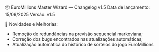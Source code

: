 📦 EuroMillions Master Wizard — Changelog v1.5
Data de lançamento: 15/09/2025
Versão: v1.5

🔧 Novidades e Melhorias:
- Remoção de redundâncias na previsão sequencial markoviana;
- Correção dos bugs encontrados nas atualizações automáticas;
- Atualização automática do histórico de sorteios do jogo EuroMillions
